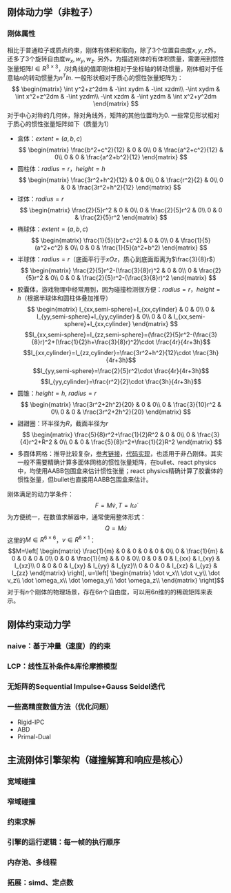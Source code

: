 ## 刚体动力学（非粒子）
### 刚体属性 
相比于普通粒子或质点约束，刚体有体积和取向，除了3个位置自由度$x,y,z$外，还多了3个旋转自由度$w_x,w_y,w_z$. 另外，为描述刚体的有体积质量，需要用到惯性张量矩阵$I\in R^{3\times 3}$，$I$对角线的值即刚体相对于坐标轴的转动惯量，刚体相对于任意轴$n$的转动惯量为$n^TIn$.
一般形状相对于质心的惯性张量矩阵为：
$$
\begin{matrix}
\int y^2+z^2dm & -\int xydm & -\int xzdm\\
-\int xydm & \int x^2+z^2dm & -\int yzdm\\
-\int xzdm & -\int yzdm & \int x^2+y^2dm 
\end{matrix}
$$
对于中心对称的几何体，除对角线外，矩阵的其他位置均为0. 一些常见形状相对于质心的惯性张量矩阵如下（质量为1）
- 盒体：$extent = (a, b, c)$
  $$
  \begin{matrix}
    \frac{b^2+c^2}{12} & 0 & 0\\
    0 & \frac{a^2+c^2}{12} & 0\\
    0 & 0 & \frac{a^2+b^2}{12}
  \end{matrix}
  $$
- 圆柱体：$radius = r$，$height = h$
  $$
  \begin{matrix}
    \frac{3r^2+h^2}{12} & 0 & 0\\
    0 & \frac{r^2}{2} & 0\\
    0 & 0 & \frac{3r^2+h^2}{12}
  \end{matrix}
  $$
- 球体：$radius = r$
  $$
  \begin{matrix}
    \frac{2}{5}r^2 & 0 & 0\\
    0 & \frac{2}{5}r^2 & 0\\
    0 & 0 & \frac{2}{5}r^2
  \end{matrix}
  $$
- 椭球体：$extent = (a, b, c)$
  $$
  \begin{matrix}
    \frac{1}{5}(b^2+c^2) & 0 & 0\\
    0 & \frac{1}{5}(a^2+c^2) & 0\\
    0 & 0 & \frac{1}{5}(a^2+b^2)
  \end{matrix}
  $$
- 半球体：$radius = r$（底面平行于$xOz$，质心到底面距离为$\frac{3}{8}r$）
  $$
  \begin{matrix}
    \frac{2}{5}r^2-(\frac{3}{8}r)^2 & 0 & 0\\
    0 & \frac{2}{5}r^2 & 0\\
    0 & 0 & \frac{2}{5}r^2-(\frac{3}{8}r)^2
  \end{matrix}
  $$
- 胶囊体，游戏物理中经常用到，因为碰撞检测很方便：$radius = r$，$height = h$（根据半球体和圆柱体叠加推导）
  $$
  \begin{matrix}
    I_{xx,semi-sphere}+I_{xx,cylinder} & 0 & 0\\
    0 & I_{yy,semi-sphere}+I_{yy,cylinder} & 0\\
    0 & 0 & I_{xx,semi-sphere}+I_{xx,cylinder}
  \end{matrix}
  $$
  $$I_{xx,semi-sphere}=I_{zz,semi-sphere}=(\frac{2}{5}r^2-(\frac{3}{8}r)^2+(\frac{1}{2}h+\frac{3}{8}r)^2)\cdot \frac{4r}{4r+3h}$$
  $$I_{xx,cylinder}=I_{zz,cylinder}=\frac{3r^2+h^2}{12}\cdot \frac{3h}{4r+3h}$$
  $$I_{yy,semi-sphere}=\frac{2}{5}r^2\cdot \frac{4r}{4r+3h}$$
  $$I_{yy,cylinder}=\frac{r^2}{2}\cdot \frac{3h}{4r+3h}$$
- 圆锥：$height = h$, $radius = r$
  $$
  \begin{matrix}
    \frac{3r^2+2h^2}{20} & 0 & 0\\
    0 & \frac{3}{10}r^2 & 0\\
    0 & 0 & \frac{3r^2+2h^2}{20}
  \end{matrix}
  $$
- 甜甜圈：环半径为$R$，截面半径为$r$
  $$
  \begin{matrix}
    \frac{5}{8}r^2+\frac{1}{2}R^2 & 0 & 0\\
    0 & \frac{3}{4}r^2+R^2 & 0\\
    0 & 0 & \frac{5}{8}r^2+\frac{1}{2}R^2
  \end{matrix}
  $$
- 多面体网格：推导比较复杂，[参考链接](https://www.geometrictools.com/Documentation/PolyhedralMassProperties.pdf)，[代码实现](https://github.com/tcy2002/Physics-Engine/blob/main/src/phys/shape/convex_mesh_shape.cpp)，也适用于非凸刚体。其实一般不需要精确计算多面体网格的惯性张量矩阵，在bullet、react physics中，均使用AABB包围盒来估计惯性张量；react physics精确计算了胶囊体的惯性张量，但bullet也直接用AABB包围盒来估计。

刚体满足的动力学条件：
$$F=M\dot v, T=I\dot \omega$$
为方便统一，在数值求解器中，通常使用整体形式：
$$Q=M\dot u$$
这里的$M\in R^{6\times 6}$，$v\in R^{6\times 1}$：
$$M=\left[
  \begin{matrix}
  \frac{1}{m} & 0 & 0 & 0 & 0 & 0\\
  0 & \frac{1}{m} & 0 & 0 & 0 & 0\\
  0 & 0 & \frac{1}{m} &  & 0 & 0\\
  0 & 0 & 0 & I_{xx} & I_{xy} & I_{xz}\\
  0 & 0 & 0 & I_{xy} & I_{yy} & I_{yz}\\
  0 & 0 & 0 & I_{xz} & I_{yz} & I_{zz}
  \end{matrix}
\right], u=\left[
  \begin{matrix}
  \dot v_x\\
  \dot v_y\\
  \dot v_z\\
  \dot \omega_x\\
  \dot \omega_y\\
  \dot \omega_z\\
  \end{matrix}
\right]$$
对于有$n$个刚体的物理场景，存在$6n$个自由度，可以用$6n$维的的稀疏矩阵来表示。

## 刚体约束动力学
### naive：基于冲量（速度）的约束

### LCP：线性互补条件&库伦摩擦模型

### 无矩阵的Sequential Impulse+Gauss Seidel迭代

### 一些高精度数值方法（优化问题）
- Rigid-IPC
- ABD
- Primal-Dual

## 主流刚体引擎架构（碰撞解算和响应是核心）
### 宽域碰撞

### 窄域碰撞

### 约束求解

### 引擎的运行逻辑：每一帧的执行顺序

### 内存池、多线程

### 拓展：simd、定点数
